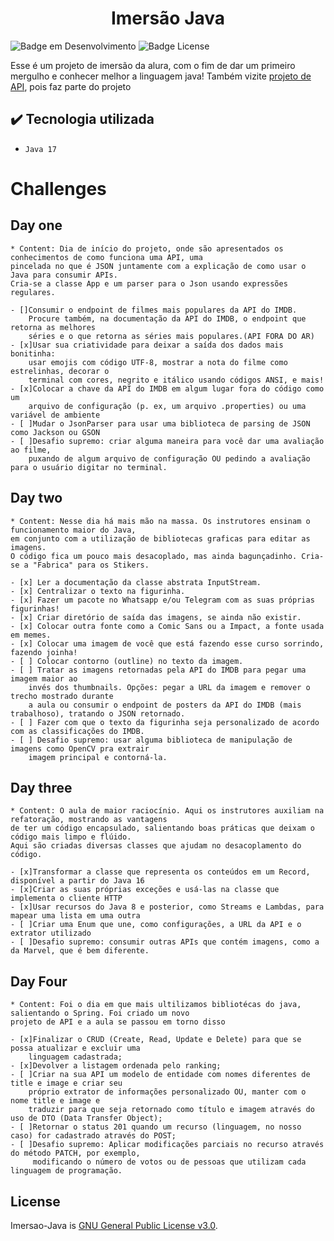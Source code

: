 <h1 align="center"> Imersão Java </h1>

![Badge em Desenvolvimento](http://img.shields.io/static/v1?label=STATUS&message=EM%20DESENVOLVIMENTO&color=GREEN&style=for-the-badge)
![Badge License](https://img.shields.io/github/license/Vinicius-de-Morais/Imersao-Java)

Esse é um projeto de imersão da alura, com o fim de dar um primeiro mergulho e conhecer melhor a linguagem java!
Também vizite [projeto de API](https://github.com/Vinicius-de-Morais/Api-imersao-java), pois faz parte do projeto

## ✔️ Tecnologia utilizada

- ``Java 17``

# Challenges

## Day one 
    * Content: Dia de início do projeto, onde são apresentados os conhecimentos de como funciona uma API, uma 
    pincelada no que é JSON juntamente com a explicação de como usar o Java para consumir APIs. 
    Cria-se a classe App e um parser para o Json usando expressões regulares.

    - []Consumir o endpoint de filmes mais populares da API do IMDB. 
        Procure também, na documentação da API do IMDB, o endpoint que retorna as melhores 
        séries e o que retorna as séries mais populares.(API FORA DO AR)
    - [x]Usar sua criatividade para deixar a saída dos dados mais bonitinha: 
        usar emojis com código UTF-8, mostrar a nota do filme como estrelinhas, decorar o 
        terminal com cores, negrito e itálico usando códigos ANSI, e mais!
    - [x]Colocar a chave da API do IMDB em algum lugar fora do código como um 
        arquivo de configuração (p. ex, um arquivo .properties) ou uma variável de ambiente
    - [ ]Mudar o JsonParser para usar uma biblioteca de parsing de JSON como Jackson ou GSON
    - [ ]Desafio supremo: criar alguma maneira para você dar uma avaliação ao filme, 
        puxando de algum arquivo de configuração OU pedindo a avaliação para o usuário digitar no terminal.
## Day two
    * Content: Nesse dia há mais mão na massa. Os instrutores ensinam o funcionamento maior do Java, 
    em conjunto com a utilização de bibliotecas graficas para editar as imagens. 
    O código fica um pouco mais desacoplado, mas ainda bagunçadinho. Cria-se a "Fabrica" para os Stikers.

    - [x] Ler a documentação da classe abstrata InputStream.
    - [x] Centralizar o texto na figurinha.
    - [x] Fazer um pacote no Whatsapp e/ou Telegram com as suas próprias figurinhas!
    - [x] Criar diretório de saída das imagens, se ainda não existir.
    - [x] Colocar outra fonte como a Comic Sans ou a Impact, a fonte usada em memes.
    - [x] Colocar uma imagem de você que está fazendo esse curso sorrindo, fazendo joinha!
    - [ ] Colocar contorno (outline) no texto da imagem.
    - [ ] Tratar as imagens retornadas pela API do IMDB para pegar uma imagem maior ao 
        invés dos thumbnails. Opções: pegar a URL da imagem e remover o trecho mostrado durante
        a aula ou consumir o endpoint de posters da API do IMDB (mais trabalhoso), tratando o JSON retornado.
    - [ ] Fazer com que o texto da figurinha seja personalizado de acordo com as classificações do IMDB.
    - [ ] Desafio supremo: usar alguma biblioteca de manipulação de imagens como OpenCV pra extrair 
        imagem principal e contorná-la.
## Day three
    * Content: O aula de maior raciocínio. Aqui os instrutores auxiliam na refatoração, mostrando as vantagens 
    de ter um código encapsulado, salientando boas práticas que deixam o código mais limpo e flúido. 
    Aqui são criadas diversas classes que ajudam no desacoplamento do código.
    
    - [x]Transformar a classe que representa os conteúdos em um Record, disponível a partir do Java 16
    - [x]Criar as suas próprias exceções e usá-las na classe que implementa o cliente HTTP
    - [x]Usar recursos do Java 8 e posterior, como Streams e Lambdas, para mapear uma lista em uma outra
    - [ ]Criar uma Enum que une, como configurações, a URL da API e o extrator utilizado
    - [ ]Desafio supremo: consumir outras APIs que contém imagens, como a da Marvel, que é bem diferente.

## Day Four
    * Content: Foi o dia em que mais ultilizamos bibliotécas do java, salientando o Spring. Foi criado um novo 
    projeto de API e a aula se passou em torno disso

    - [x]Finalizar o CRUD (Create, Read, Update e Delete) para que se possa atualizar e excluir uma 
        linguagem cadastrada;
    - [x]Devolver a listagem ordenada pelo ranking;
    - [ ]Criar na sua API um modelo de entidade com nomes diferentes de title e image e criar seu 
        próprio extrator de informações personalizado OU, manter com o nome title e image e 
        traduzir para que seja retornado como título e imagem através do uso de DTO (Data Transfer Object);
    - [ ]Retornar o status 201 quando um recurso (linguagem, no nosso caso) for cadastrado através do POST;
    - [ ]Desafio supremo: Aplicar modificações parciais no recurso através do método PATCH, por exemplo,
         modificando o número de votos ou de pessoas que utilizam cada linguagem de programação.
## License

Imersao-Java is [GNU General Public License v3.0](./LICENSE).
